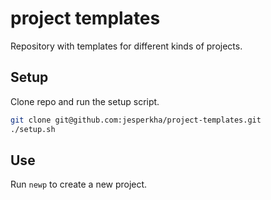 # project templates

Repository with templates for different kinds of projects.

## Setup

Clone repo and run the setup script.

```sh
git clone git@github.com:jesperkha/project-templates.git
./setup.sh
```

## Use

Run `newp` to create a new project.
